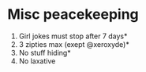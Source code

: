 # Misc peacekeeping
1. Girl jokes must stop after 7 days*
2. 3 zipties max (exept @xeroxyde)*
3. No stuff hiding*
4. No laxative